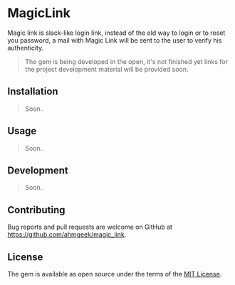 # MagicLink

Magic link is slack-like login link, instead of the old way to login or to reset you password, a mail with Magic Link will be sent to the user to verify his authenticity.

  > The gem is being developed in the open, it's not finished yet links for the project development material will be provided soon.

## Installation

  > Soon..

## Usage

  > Soon..

## Development

  > Soon..

## Contributing

Bug reports and pull requests are welcome on GitHub at https://github.com/ahmgeek/magic_link.

## License

The gem is available as open source under the terms of the [MIT License](http://opensource.org/licenses/MIT).

